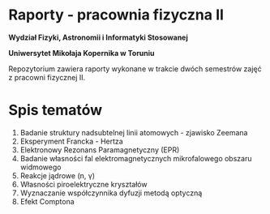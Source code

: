 # Raporty - pracownia fizyczna II
**Wydział Fizyki, Astronomii i Informatyki Stosowanej**

**Uniwersytet Mikołaja Kopernika w Toruniu**

Repozytorium zawiera raporty wykonane w trakcie dwóch semestrów zajęć  z pracowni fizycznej II.

# Spis tematów
1. Badanie struktury nadsubtelnej linii atomowych - zjawisko Zeemana
2. Eksperyment Francka - Hertza
3. Elektronowy Rezonans Paramagnetyczny (EPR)
4. Badanie własności fal elektromagnetycznych mikrofalowego obszaru widmowego
5. Reakcje jądrowe (n, γ)
6. Własności piroelektryczne kryształów
7. Wyznaczanie współczynnika dyfuzji metodą optyczną
8. Efekt Comptona
